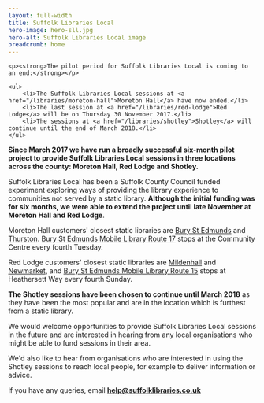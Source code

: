 ```yaml
---
layout: full-width
title: Suffolk Libraries Local
hero-image: hero-sll.jpg
hero-alt: Suffolk Libraries Local image
breadcrumb: home
---
```


<div class="{% include /c/generic-panel.html %}">

	<p><strong>The pilot period for Suffolk Libraries Local is coming to an end:</strong></p>

	<ul>
		<li>The Suffolk Libraries Local sessions at <a href="/libraries/moreton-hall">Moreton Hall</a> have now ended.</li>
		<li>The last session at <a href="/libraries/red-lodge">Red Lodge</a> will be on Thursday 30 November 2017.</li>
		<li>The sessions at <a href="/libraries/shotley">Shotley</a> will continue until the end of March 2018.</li>
	</ul>

</div>

**Since March 2017 we have run a broadly successful six-month pilot project to provide Suffolk Libraries Local sessions in three locations across the county: Moreton Hall, Red Lodge and Shotley.**

Suffolk Libraries Local has been a Suffolk County Council funded experiment exploring ways of providing the library experience to communities not served by a static library. **Although the initial funding was for six months, we were able to extend the project until late November at Moreton Hall and Red Lodge**.

Moreton Hall customers' closest static libraries are [Bury St Edmunds](/libraries/bury-st-edmunds-library) and [Thurston](/libraries/Thurston/). [Bury St Edmunds Mobile Library Route 17](/mobiles-home/bury-st-edmunds-mobile-library-route-17/) stops at the Community Centre every fourth Tuesday.

Red Lodge customers' closest static libraries are [Mildenhall](/libraries/mildenhall-library/) and [Newmarket](/libraries/newmarket-library/), and [Bury St Edmunds Mobile Library Route 15](/mobiles-home/bury-st-edmunds-mobile-library-route-15/) stops at Heathersett Way every fourth Sunday.

**The Shotley sessions have been chosen to continue until March 2018** as they have been the most popular and are in the location which is furthest from a static library.

We would welcome opportunities to provide Suffolk Libraries Local sessions in the future and are interested in hearing from any local organisations who might be able to fund sessions in their area.

We'd also like to hear from organisations who are interested in using the Shotley sessions to reach local people, for example to deliver information or advice.

If you have any queries, email **help@suffolklibraries.co.uk**
